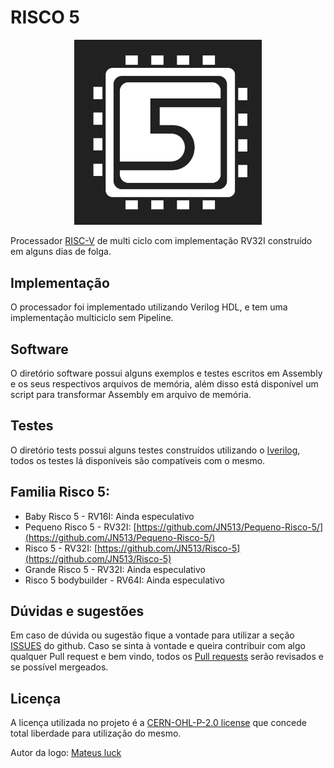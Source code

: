 # RISCO 5

<p align="center">
<img src="docs/docs/imgs/risco5.jpeg" alt="Logo do processador" width="300px">
</p>

Processador [RISC-V](https://riscv.org/) de multi ciclo com implementação RV32I construído em alguns dias de folga.

## Implementação

O processador foi implementado utilizando Verilog HDL, e tem uma implementação multiciclo sem Pipeline.

## Software

O diretório software possui alguns exemplos e testes escritos em Assembly e os seus respectivos arquivos de memória, além disso está disponível um script para transformar Assembly em arquivo de memória.

## Testes

O diretório tests possui alguns testes construídos utilizando o [Iverilog](https://steveicarus.github.io/iverilog/), todos os testes lá disponíveis são compatíveis com o mesmo.

## Familia Risco 5:

- Baby Risco 5 - RV16I: Ainda especulativo
- Pequeno Risco 5 - RV32I: [https://github.com/JN513/Pequeno-Risco-5/](https://github.com/JN513/Pequeno-Risco-5/)
- Risco 5 - RV32I: [https://github.com/JN513/Risco-5](https://github.com/JN513/Risco-5)
- Grande Risco 5 - RV32I: Ainda especulativo
- Risco 5 bodybuilder - RV64I: Ainda especulativo

## Dúvidas e sugestões

Em caso de dúvida ou sugestão fique a vontade para utilizar a seção [ISSUES](https://github.com/JN513/Risco-5/issues) do github. Caso se sinta à vontade e queira contribuir com algo qualquer Pull request e bem vindo, todos os [Pull requests](https://github.com/JN513/Risco-5/pulls) serão revisados e se possível mergeados.

## Licença

A licença utilizada no projeto é a [CERN-OHL-P-2.0 license]() que concede total liberdade para utilização do mesmo.

Autor da logo: [Mateus luck](https://www.instagram.com/mateusluck/)
